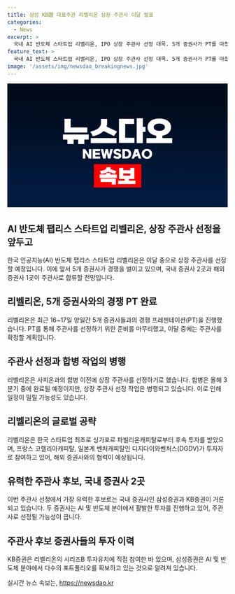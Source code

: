 ```yaml
---
title: 삼성 KB證 대표주관 리벨리온 상장 주관사 이달 발표
categories:
  - News
excerpt: >
  국내 AI 반도체 스타트업 리벨리온, IPO 상장 주관사 선정 대목. 5개 증권사가 PT를 마쳤으며, 삼성증권과 KB증권이 주관사로 거론되고 있음. 3분기 합병에 이어 상장 추진 중으로, 국내 증권사 2곳과 해외 증권사 1곳이 합류 전망. 리벨리온의 글로벌 공략을 위해 해외 증권사와 손을 잡을 수 있다는 전망과 함께, 삼성증권과 KB증권이 유력한 대표 주관사로 언급됨. 
feature_text: >
  국내 AI 반도체 스타트업 리벨리온, IPO 상장 주관사 선정 대목. 5개 증권사가 PT를 마쳤으며, 삼성증권과 KB증권이 주관사로 거론되고 있음. 3분기 합병에 이어 상장 추진 중으로, 국내 증권사 2곳과 해외 증권사 1곳이 합류 전망. 리벨리온의 글로벌 공략을 위해 해외 증권사와 손을 잡을 수 있다는 전망과 함께, 삼성증권과 KB증권이 유력한 대표 주관사로 언급됨. 
image: '/assets/img/newsdao_breakingnews.jpg'
---
```


<p><img src="/assets/img/newsdao_breakingnews.jpg" alt="implanttips 속보" /></p>

<h2 data-ke-size="size26">AI 반도체 팹리스 스타트업 리벨리온, 상장 주관사 선정을 앞두고</h2>

<p data-ke-size="size16">한국 인공지능(AI) 반도체 팹리스 스타트업 리벨리온은 이달 중으로 상장 주관사를 선정할 예정입니다. 이에 앞서 5개 증권사가 경쟁을 벌이고 있으며, 국내 증권사 2곳과 해외 증권사 1곳이 주관사로 합류할 전망입니다.</p>

<h2 data-ke-size="size26">리벨리온, 5개 증권사와의 경쟁 PT 완료</h2>

<p data-ke-size="size16">리벨리온은 최근 16~17일 양일간 5개 증권사들과의 경쟁 프레젠테이션(PT)을 진행했습니다. PT를 통해 주관사를 선정하기 위한 준비를 마무리했고, 이달 중에는 주관사를 확정할 계획입니다.</p>

<h2 data-ke-size="size26">주관사 선정과 합병 작업의 병행</h2>

<p data-ke-size="size16">리벨리온은 사피온과의 합병 이전에 상장 주관사를 선정하기로 했습니다. 합병은 올해 3분기 중에 완료될 예정이지만, 상장 주관사 선정 작업은 병행되고 있습니다. 이로 인해 일정이 밀릴 가능성도 있습니다.</p>

<h2 data-ke-size="size26">리벨리온의 글로벌 공략</h2>

<p data-ke-size="size16">리벨리온은 한국 스타트업 최초로 싱가포르 파빌리온캐피탈로부터 후속 투자를 받았으며, 프랑스 코렐리아캐피탈, 일본계 벤처캐피탈인 디지다이와벤처스(DGDV)가 투자자로 참여하고 있어, 해외 증권사와의 협력이 예상됩니다.</p>

<h2 data-ke-size="size26">유력한 주관사 후보, 국내 증권사 2곳</h2>

<p data-ke-size="size16">이번 주관사 선정에서 가장 유력한 후보로는 국내 증권사인 삼성증권과 KB증권이 거론되고 있습니다. 두 증권사는 AI 및 반도체 분야에서 활발한 투자를 진행하고 있어, 주관사로 선정될 가능성이 큽니다.</p>

<h2 data-ke-size="size26">주관사 후보 증권사들의 투자 이력</h2>

<p data-ke-size="size16">KB증권은 리벨리온의 시리즈B 투자유치에 직접 참여한 바 있으며, 삼성증권은 AI 및 반도체 분야에서 다수의 포트폴리오를 확보하고 있는 것으로 알려져 있습니다.</p>
실시간 뉴스 속보는, <a href="https://newsdao.kr" rel="dofollow">https://newsdao.kr</a>



